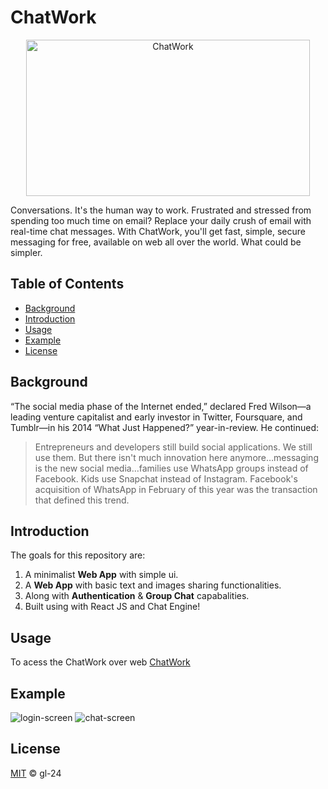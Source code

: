 # ChatWork
<div>
  <p align="center">
    <img height="250px" width="95%" src="https://user-images.githubusercontent.com/67200542/195823434-5ed622b7-1c20-46c6-8064-5dcd5d6f5ca6.png" alt="ChatWork" />
  </p> 
</div>

<div>
  Conversations. It's the human way to work.
  Frustrated and stressed from spending too much time on email?
  Replace your daily crush of email with real-time chat messages. 
  With ChatWork, you'll get fast, simple, secure messaging
  for free, available on web all over the world.
  What could be simpler.
</div>


## Table of Contents

- [Background](#background)
- [Introduction](#introduction)
- [Usage](#usage)
- [Example](#example)
- [License](#license)

## Background
“The social media phase of the Internet ended,” declared Fred Wilson—a leading venture capitalist and early investor in Twitter, Foursquare, and Tumblr—in his 2014 “What Just Happened?” year-in-review. He continued:

> Entrepreneurs and developers still build social applications. We still use them. But there isn't much innovation here anymore…messaging is the new social media…families use WhatsApp groups instead of Facebook. Kids use Snapchat instead of Instagram. Facebook's acquisition of WhatsApp in February of this year was the transaction that defined this trend.

## Introduction

The goals for this repository are:

1. A minimalist **Web App** with simple ui. 
2. A **Web App** with basic text and images sharing functionalities.
3. Along with **Authentication** & **Group Chat** capabalities.
4. Built using with React JS and Chat Engine!

## Usage

To acess the ChatWork over web [ChatWork](https://bit.ly/3TkOIW5)


## Example

<div>
    <img src="https://user-images.githubusercontent.com/67200542/195831037-0b312e1b-893d-4cdd-8e5a-763969ca9083.png" alt="login-screen"/>
    <img src="https://user-images.githubusercontent.com/67200542/195831307-0905e6df-df66-4098-9a44-2ac5eed5e901.png" alt="chat-screen"/>
</div>

## License

[MIT](LICENSE) © gl-24
